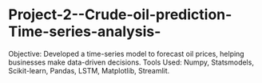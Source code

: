 # Project-2--Crude-oil-prediction-Time-series-analysis-
Objective: Developed a time-series model to forecast oil prices, helping businesses make data-driven decisions. Tools Used: Numpy, Statsmodels, Scikit-learn, Pandas, LSTM, Matplotlib, Streamlit.
